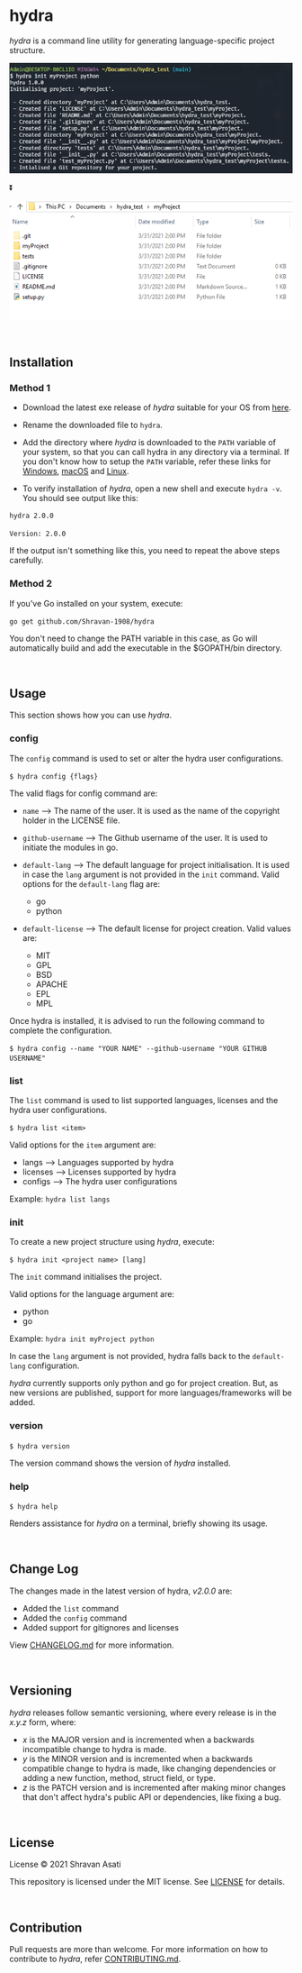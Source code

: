 # hydra
*hydra* is a command line utility for generating language-specific project structure.

![python-init](assets/python_init.PNG)

⏬

![python-dir](assets/python_dir.PNG)

<br>

## Installation
### Method 1
- Download the latest exe release of *hydra* suitable for your OS from [here](https://github.com/Shravan-1908/hydra/releases/latest).

- Rename the downloaded file to `hydra`.

- Add the directory where *hydra* is downloaded to the `PATH` variable of your system, so that you can call hydra in any directory via a terminal. If you don't know how to setup the `PATH` variable, refer these links for [Windows](https://helpdeskgeek.com/windows-10/add-windows-path-environment-variable/), [macOS](https://phoenixnap.com/kb/set-environment-variable-mac) and [Linux](https://opensource.com/article/17/6/set-path-linux).

- To verify installation of *hydra*, open a new shell and execute `hydra -v`. You should see output like this:
```
hydra 2.0.0

Version: 2.0.0
```
If the output isn't something like this, you need to repeat the above steps carefully.


### Method 2
If you've Go installed on your system, execute:

`go get github.com/Shravan-1908/hydra`

You don't need to change the PATH variable in this case, as Go will automatically build and add the executable in the $GOPATH/bin directory.

<br>

## Usage
This section shows how you can use *hydra*.

### config
The `config` command is used to set or alter the hydra user configurations.

`$ hydra config {flags}`

The valid flags for config command are:
- `name` --> The name of the user.
It is used as the name of the copyright holder in the LICENSE file.

- `github-username` --> The Github username of the user.
It is used to initiate the modules in go.

- `default-lang` --> The default language for project initialisation. It is used in case the `lang` argument is not provided in the `init` command. Valid options for the `default-lang` flag are:
    * go
    * python

- `default-license` --> The default license for project creation. Valid values are:
    * MIT
    * GPL
    * BSD
    * APACHE
    * EPL
    * MPL

Once hydra is installed, it is advised to run the following command to complete the configuration.

`$ hydra config --name "YOUR NAME" --github-username "YOUR GITHUB USERNAME"`


### list
The `list` command is used to list supported languages, licenses and the hydra user configurations.

`$ hydra list <item>`

Valid options for the `item` argument are:
- langs --> Languages supported by hydra
- licenses --> Licenses supported by hydra
- configs --> The hydra user configurations

Example: `hydra list langs`

### init
To create a new project structure using *hydra*,
execute:

`$ hydra init <project name> [lang]`

The `init` command initialises the project.


Valid options for the language argument are:
- python
- go

Example: `hydra init myProject python`

In case the `lang` argument is not provided, hydra falls back to the `default-lang` configuration.

*hydra* currently supports only python and go for project creation. But, as new versions are published, support for more languages/frameworks will be added.


### version
`$ hydra version`

The version command shows the version of *hydra* installed.

### help
`$ hydra help`

Renders assistance for *hydra* on a terminal, briefly showing its usage.

<br>

## Change Log
The changes made in the latest version of hydra, *v2.0.0* are:
- Added the `list` command
- Added the `config` command
- Added support for gitignores and licenses

View [CHANGELOG.md](CHANGELOG.md) for more information.

<br>

## Versioning
*hydra* releases follow semantic versioning, where every release is in the *x.y.z* form, where:
- *x* is the MAJOR version and is incremented when a backwards incompatible change to hydra is made.
- *y* is the MINOR version and is incremented when a backwards compatible change to hydra is made, like changing dependencies or adding a new function, method, struct field, or type.
- *z* is the PATCH version and is incremented after making minor changes that don't affect hydra's public API or dependencies, like fixing a bug.

<br>

## License
License
© 2021 Shravan Asati

This repository is licensed under the MIT license. See [LICENSE](LICENSE) for details.

<br>

## Contribution
Pull requests are more than welcome. For more information on how to contribute to *hydra*, refer [CONTRIBUTING.md](CONTRIBUTING.md).